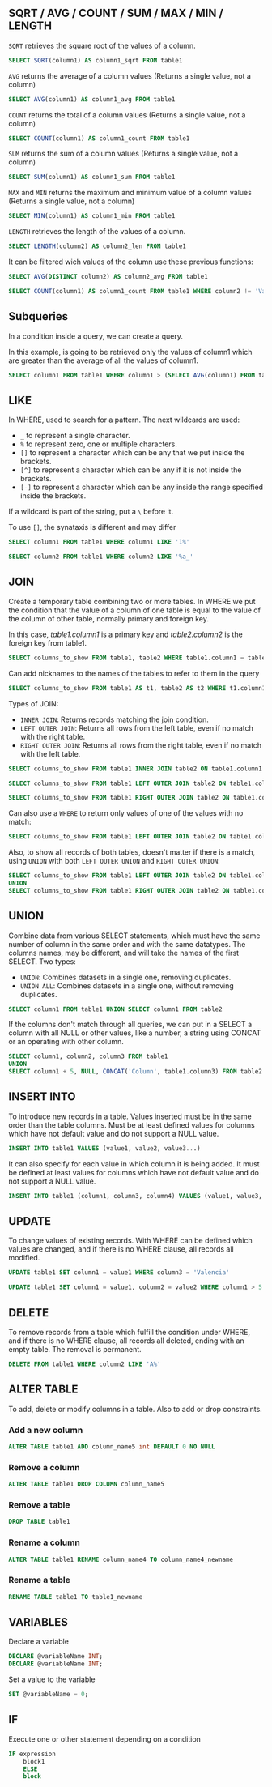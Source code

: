 ## SQRT / AVG / COUNT / SUM / MAX / MIN / LENGTH

`SQRT` retrieves the square root of the values of a column.

```sql
SELECT SQRT(column1) AS column1_sqrt FROM table1
```

`AVG` returns the average of a column values (Returns a single value, not a column)

```sql
SELECT AVG(column1) AS column1_avg FROM table1
```

`COUNT` returns the total of a column values (Returns a single value, not a column)

```sql
SELECT COUNT(column1) AS column1_count FROM table1
```

`SUM` returns the sum of a column values (Returns a single value, not a column)

```sql
SELECT SUM(column1) AS column1_sum FROM table1
```

`MAX` and `MIN` returns the maximum and minimum value of a column values (Returns a single value, not a column)

```sql
SELECT MIN(column1) AS column1_min FROM table1
```

`LENGTH` retrieves the length of the values of a column.

```sql
SELECT LENGTH(column2) AS column2_len FROM table1
```

It can be filtered wich values of the column use these previous functions:

```sql
SELECT AVG(DISTINCT column2) AS column2_avg FROM table1
```

```sql
SELECT COUNT(column1) AS column1_count FROM table1 WHERE column2 != 'Valencia' 
```

## Subqueries

In a condition inside a query, we can create a query.

In this example, is going to be retrieved only the values of column1 which are greater than the average of all the values of column1.

```sql
SELECT column1 FROM table1 WHERE column1 > (SELECT AVG(column1) FROM table1)
```

## LIKE

In WHERE, used to search for a pattern. The next wildcards are used:

- `_` to represent a single character.
- `%` to represent zero, one or multiple characters.
- `[]` to represent a character which can be any that we put inside the brackets.
- `[^]` to represent a character which can be any if it is not inside the brackets.
- `[-]` to represent a character which can be any inside the range specified inside the brackets.

If a wildcard is part of the string, put a `\` before it.

To use `[]`, the synataxis is different and may differ

```sql
SELECT column1 FROM table1 WHERE column1 LIKE '1%'
```

```sql
SELECT column2 FROM table1 WHERE column2 LIKE '%a_'
```

## JOIN 

Create a temporary table combining two or more tables. In WHERE we put the condition that the value of a column of one table is equal to the value of the column of other table, normally primary and foreign key.

In this case, *table1.column1* is a primary key and *table2.column2* is the foreign key from table1.

```sql
SELECT columns_to_show FROM table1, table2 WHERE table1.column1 = table2.column2
```

Can add nicknames to the names of the tables to refer to them in the query

```sql
SELECT columns_to_show FROM table1 AS t1, table2 AS t2 WHERE t1.column1 = t2.column2
```

Types of JOIN:

- `INNER JOIN`: Returns records matching the join condition.
- `LEFT OUTER JOIN`: Returns all rows from the left table, even if no match with the right table.
- `RIGHT OUTER JOIN`: Returns all rows from the right table, even if no match with the left table.

```sql
SELECT columns_to_show FROM table1 INNER JOIN table2 ON table1.column1 = table2.column2
```

```sql
SELECT columns_to_show FROM table1 LEFT OUTER JOIN table2 ON table1.column1 = table2.column2
```

```sql
SELECT columns_to_show FROM table1 RIGHT OUTER JOIN table2 ON table1.column1 = table2.column2
```

Can also use a `WHERE` to return only values of one of the values with no match:

```sql
SELECT columns_to_show FROM table1 LEFT OUTER JOIN table2 ON table1.column1 = table2.column2 WHERE table2_column IS NULL
```

Also, to show all records of both tables, doesn't matter if there is a match, using `UNION` with both `LEFT OUTER UNION` and `RIGHT OUTER UNION`:

```sql
SELECT columns_to_show FROM table1 LEFT OUTER JOIN table2 ON table1.column1 = table2.column2
UNION
SELECT columns_to_show FROM table1 RIGHT OUTER JOIN table2 ON table1.column1 = table2.column2
```

## UNION

Combine data from various SELECT statements, which must have the same number of column in the same order and with the same datatypes. The columns names, may be different, and will take the names of the first SELECT. Two types:

- `UNION`: Combines datasets in a single one, removing duplicates.
- `UNION ALL`: Combines datasets in a single one, without removing duplicates.

```sql
SELECT column1 FROM table1 UNION SELECT column1 FROM table2
```

If the columns don't match through all queries, we can put in a SELECT a column with all NULL or other values, like a number, a string using CONCAT or an operating with other column.

```sql
SELECT column1, column2, column3 FROM table1
UNION
SELECT column1 + 5, NULL, CONCAT('Column', table1.column3) FROM table2
```

## INSERT INTO

To introduce new records in a table. Values inserted must be in the same order than the table columns. Must be at least defined values for columns which have not default value and do not support a NULL value.

```SQL
INSERT INTO table1 VALUES (value1, value2, value3...)
```

It can also specify for each value in which column it is being added. It must be defined at least values for columns which have not default value and do not support a NULL value.

```sql
INSERT INTO table1 (column1, column3, column4) VALUES (value1, value3, value4)
```

## UPDATE

To change values of existing records. With WHERE can be defined which values are changed, and if there is no WHERE clause, all records all modified.

```sql
UPDATE table1 SET column1 = value1 WHERE column3 = 'Valencia'
```

```sql
UPDATE table1 SET column1 = value1, column2 = value2 WHERE column1 > 5
```

## DELETE

To remove records from a table which fulfill the condition under WHERE, and if there is no WHERE clause, all records all deleted, ending with an empty table. The removal is permanent.

```sql
DELETE FROM table1 WHERE column2 LIKE 'A%'
```

## ALTER TABLE

To add, delete or modify columns in a table. Also to add or drop constraints.

### Add a new column

```sql
ALTER TABLE table1 ADD column_name5 int DEFAULT 0 NO NULL
```

### Remove a column

```sql
ALTER TABLE table1 DROP COLUMN column_name5
```

### Remove a table

```sql
DROP TABLE table1
```

### Rename a column

```sql
ALTER TABLE table1 RENAME column_name4 TO column_name4_newname
```

### Rename a table

```sql
RENAME TABLE table1 TO table1_newname
```

## VARIABLES

Declare a variable

```sql
DECLARE @variableName INT;
DECLARE @variableName INT;
```

Set a value to the variable

```sql
SET @variableName = 0;
```

## IF 

Execute one or other statement depending on a condition

```sql
IF expression
	block1
    ELSE 
    block
```









































